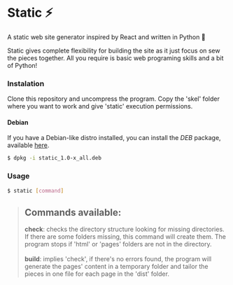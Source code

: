 # Static ⚡
A static web site generator inspired by React and written in Python 🐍

Static gives complete flexibility for building the site as it just focus on sew the pieces together. All you require is basic web programing skills and a bit of Python!

### Instalation
Clone this repository and uncompress the program. Copy the 'skel' folder where you want to work and give 'static' execution permissions.

#### Debian
If you have a Debian-like distro installed, you can install the _DEB_ package, available [here](https://github.com/GearFox98/static/releases/tag/1.0.1).
```bash
$ dpkg -i static_1.0-x_all.deb
```

### Usage
```bash
$ static [command]
```

> ## **Commands available:**
> **check**: checks the directory structure looking for missing directories. If there are some folders missing, this command will create them. The program stops if 'html' or 'pages' folders are not in the directory.<br /><br />
> **build**: implies 'check', if there's no errors found, the program will generate the pages' content in a temporary folder and tailor the pieces in one file for each page in the 'dist' folder.
